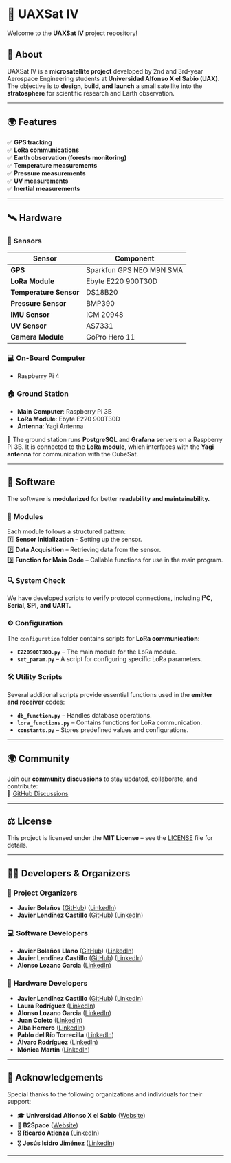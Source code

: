 # 🚀 UAXSat IV  

Welcome to the **UAXSat IV** project repository!  

## 📖 About  

UAXSat IV is a **microsatellite project** developed by 2nd and 3rd-year Aerospace Engineering students at **Universidad Alfonso X el Sabio (UAX).** The objective is to **design, build, and launch** a small satellite into the **stratosphere** for scientific research and Earth observation.  

---

## 🌍 Features  

✅ **GPS tracking**  
✅ **LoRa communications**  
✅ **Earth observation (forests monitoring)**  
✅ **Temperature measurements**  
✅ **Pressure measurements**  
✅ **UV measurements**  
✅ **Inertial measurements**  

---

## 🛰️ Hardware  

### 🔧 **Sensors**  

| Sensor | Component |
|--------|-----------|
| **GPS** | Sparkfun GPS NEO M9N SMA |
| **LoRa Module** | Ebyte E220 900T30D |
| **Temperature Sensor** | DS18B20 |
| **Pressure Sensor** | BMP390 |
| **IMU Sensor** | ICM 20948 |
| **UV Sensor** | AS7331 |
| **Camera Module** | GoPro Hero 11 |

### 💻 **On-Board Computer**  
- Raspberry Pi 4  

### 🏠 **Ground Station**  
- **Main Computer**: Raspberry Pi 3B  
- **LoRa Module**: Ebyte E220 900T30D  
- **Antenna**: Yagi Antenna  

📡 The ground station runs **PostgreSQL** and **Grafana** servers on a Raspberry Pi 3B. It is connected to the **LoRa module**, which interfaces with the **Yagi antenna** for communication with the CubeSat.  

---

## 💾 Software  

The software is **modularized** for better **readability and maintainability.**  

### 🔹 **Modules**  
Each module follows a structured pattern:  
1️⃣ **Sensor Initialization** – Setting up the sensor.  
2️⃣ **Data Acquisition** – Retrieving data from the sensor.  
3️⃣ **Function for Main Code** – Callable functions for use in the main program.  

### 🔍 **System Check**  
We have developed scripts to verify protocol connections, including **I²C, Serial, SPI, and UART.**  

### ⚙️ **Configuration**  
The `configuration` folder contains scripts for **LoRa communication**:  
- **`E220900T30D.py`** – The main module for the LoRa module.  
- **`set_param.py`** – A script for configuring specific LoRa parameters.  

### 🛠️ **Utility Scripts**  
Several additional scripts provide essential functions used in the **emitter and receiver** codes:  
- **`db_function.py`** – Handles database operations.  
- **`lora_functions.py`** – Contains functions for LoRa communication.  
- **`constants.py`** – Stores predefined values and configurations.  

---

## 🌍 Community  

Join our **community discussions** to stay updated, collaborate, and contribute:  
📢 [GitHub Discussions](https://github.com/JaviLendi/UAXSat/discussions)  

---

## ⚖️ License  

This project is licensed under the **MIT License** – see the [LICENSE](LICENSE) file for details.  

---

## 👨‍💻 Developers & Organizers  

### 🎯 **Project Organizers**  
- **Javier Bolaños** ([GitHub](https://github.com/javierbolanosllano)) ([LinkedIn](https://www.linkedin.com/in/javierbolanosllano/))  
- **Javier Lendínez Castillo** ([GitHub](https://github.com/JaviLendi)) ([LinkedIn](https://www.linkedin.com/in/javierlendinez/))  

### 💻 **Software Developers**  
- **Javier Bolaños Llano** ([GitHub](https://github.com/javierbolanosllano)) ([LinkedIn](https://www.linkedin.com/in/javierbolanosllano/))  
- **Javier Lendínez Castillo** ([GitHub](https://github.com/JaviLendi)) ([LinkedIn](https://www.linkedin.com/in/javierlendinez/))  
- **Alonso Lozano Garcia** ([LinkedIn](https://www.linkedin.com/in/alonso-l-b75102254/))  

### 🔩 **Hardware Developers**  
- **Javier Lendínez Castillo** ([GitHub](https://github.com/JaviLendi)) ([LinkedIn](https://www.linkedin.com/in/javierlendinez/))  
- **Laura Rodríguez** ([LinkedIn](https://www.linkedin.com/in/laura-rodr%C3%ADguez-sotillo-3711811a5/))  
- **Alonso Lozano Garcia** ([LinkedIn](https://www.linkedin.com/in/alonso-l-b75102254/))  
- **Juan Coleto** ([LinkedIn](https://www.linkedin.com/in/juan-coleto-arteche-4b2600309/))  
- **Alba Herrero** ([LinkedIn](https://www.linkedin.com/in/alba-herrero-prado-515102257/))  
- **Pablo del Río Torrecilla** ([LinkedIn]())  
- **Álvaro Rodríguez** ([LinkedIn]())  
- **Mónica Martín** ([LinkedIn]())  

---

## 🙌 Acknowledgements  

Special thanks to the following organizations and individuals for their support:  

- 🎓 **Universidad Alfonso X el Sabio** ([Website](https://www.uax.com/))  
- 🚀 **B2Space** ([Website](https://b2-space.com/))  
- 🎖 **Ricardo Atienza** ([LinkedIn](https://www.linkedin.com/in/ricardo-atienza))  
- 🎖 **Jesús Isidro Jiménez** ([LinkedIn](https://www.linkedin.com/in/jesus-isidro-jimenez-3577b8153/))  

---

